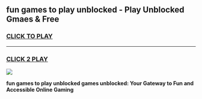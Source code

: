 
## fun games to play unblocked - Play Unblocked Gmaes & Free
<h3>
<a href="https://premium.freeplayer.one?title=fun_games_to_play_unblocked&ref=20F">CLICK TO PLAY</a></h3>
<hr>

<h3>
<a href="https://premium.freeplayer.one?title=fun_games_to_play_unblocked&ref=20F">CLICK 2 PLAY</a>
  
</h3>

<a href="https://premium.freeplayer.one?title=fun_games_to_play_unblocked&ref=20F/"><img src="https://clearcache.store/games.png"></a>


**fun games to play unblocked games unblocked: Your Gateway to Fun and Accessible Online Gaming**

